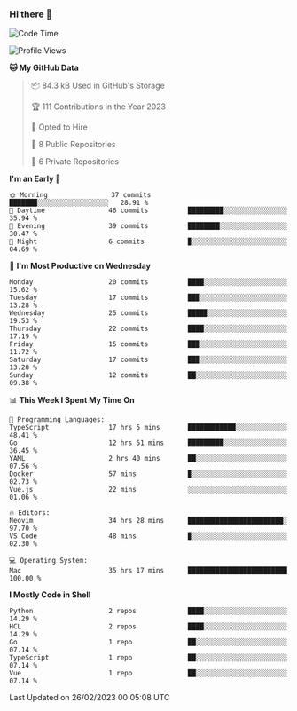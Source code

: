 ### Hi there 👋
<!--![visitors](https://visitor-badge.glitch.me/badge?page_id=d0zingcat)-->
<!--
**d0zingcat/d0zingcat** is a ✨ _special_ ✨ repository because its `README.md` (this file) appears on your GitHub profile.

Here are some ideas to get you started:

- 🔭 I’m currently working on ...
- 🌱 I’m currently learning ...
- 👯 I’m looking to collaborate on ...
- 🤔 I’m looking for help with ...
- 💬 Ask me about ...
- 📫 How to reach me: ...
- 😄 Pronouns: ...
- ⚡ Fun fact: ...
-->
<!--START_SECTION:waka-->
![Code Time](http://img.shields.io/badge/Code%20Time-2%2C355%20hrs%2054%20mins-blue)

![Profile Views](http://img.shields.io/badge/Profile%20Views-112-blue)

**🐱 My GitHub Data** 

> 📦 84.3 kB Used in GitHub's Storage 
 > 
> 🏆 111 Contributions in the Year 2023
 > 
> 💼 Opted to Hire
 > 
> 📜 8 Public Repositories 
 > 
> 🔑 6 Private Repositories 
 > 
**I'm an Early 🐤** 

```text
🌞 Morning                37 commits          ███████░░░░░░░░░░░░░░░░░░   28.91 % 
🌆 Daytime                46 commits          █████████░░░░░░░░░░░░░░░░   35.94 % 
🌃 Evening                39 commits          ████████░░░░░░░░░░░░░░░░░   30.47 % 
🌙 Night                  6 commits           █░░░░░░░░░░░░░░░░░░░░░░░░   04.69 % 
```
📅 **I'm Most Productive on Wednesday** 

```text
Monday                   20 commits          ████░░░░░░░░░░░░░░░░░░░░░   15.62 % 
Tuesday                  17 commits          ███░░░░░░░░░░░░░░░░░░░░░░   13.28 % 
Wednesday                25 commits          █████░░░░░░░░░░░░░░░░░░░░   19.53 % 
Thursday                 22 commits          ████░░░░░░░░░░░░░░░░░░░░░   17.19 % 
Friday                   15 commits          ███░░░░░░░░░░░░░░░░░░░░░░   11.72 % 
Saturday                 17 commits          ███░░░░░░░░░░░░░░░░░░░░░░   13.28 % 
Sunday                   12 commits          ██░░░░░░░░░░░░░░░░░░░░░░░   09.38 % 
```


📊 **This Week I Spent My Time On** 

```text
💬 Programming Languages: 
TypeScript               17 hrs 5 mins       ████████████░░░░░░░░░░░░░   48.41 % 
Go                       12 hrs 51 mins      █████████░░░░░░░░░░░░░░░░   36.45 % 
YAML                     2 hrs 40 mins       ██░░░░░░░░░░░░░░░░░░░░░░░   07.56 % 
Docker                   57 mins             █░░░░░░░░░░░░░░░░░░░░░░░░   02.73 % 
Vue.js                   22 mins             ░░░░░░░░░░░░░░░░░░░░░░░░░   01.06 % 

🔥 Editors: 
Neovim                   34 hrs 28 mins      ████████████████████████░   97.70 % 
VS Code                  48 mins             █░░░░░░░░░░░░░░░░░░░░░░░░   02.30 % 

💻 Operating System: 
Mac                      35 hrs 17 mins      █████████████████████████   100.00 % 
```

**I Mostly Code in Shell** 

```text
Python                   2 repos             ████░░░░░░░░░░░░░░░░░░░░░   14.29 % 
HCL                      2 repos             ████░░░░░░░░░░░░░░░░░░░░░   14.29 % 
Go                       1 repo              ██░░░░░░░░░░░░░░░░░░░░░░░   07.14 % 
TypeScript               1 repo              ██░░░░░░░░░░░░░░░░░░░░░░░   07.14 % 
Vue                      1 repo              ██░░░░░░░░░░░░░░░░░░░░░░░   07.14 % 
```




 Last Updated on 26/02/2023 00:05:08 UTC
<!--END_SECTION:waka-->

